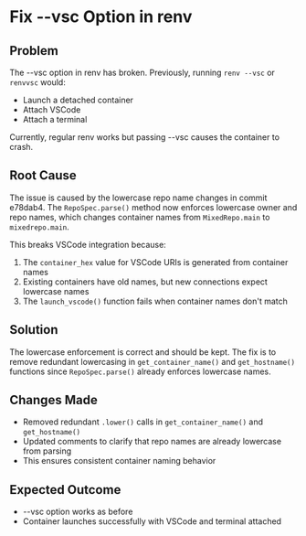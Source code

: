 # Fix --vsc Option in renv

## Problem
The --vsc option in renv has broken. Previously, running `renv --vsc` or `renvvsc` would:
- Launch a detached container
- Attach VSCode
- Attach a terminal

Currently, regular renv works but passing --vsc causes the container to crash.

## Root Cause
The issue is caused by the lowercase repo name changes in commit e78dab4. The `RepoSpec.parse()` method now enforces lowercase owner and repo names, which changes container names from `MixedRepo.main` to `mixedrepo.main`.

This breaks VSCode integration because:
1. The `container_hex` value for VSCode URIs is generated from container names
2. Existing containers have old names, but new connections expect lowercase names
3. The `launch_vscode()` function fails when container names don't match

## Solution
The lowercase enforcement is correct and should be kept. The fix is to remove redundant lowercasing in `get_container_name()` and `get_hostname()` functions since `RepoSpec.parse()` already enforces lowercase names.

## Changes Made
- Removed redundant `.lower()` calls in `get_container_name()` and `get_hostname()`
- Updated comments to clarify that repo names are already lowercase from parsing
- This ensures consistent container naming behavior

## Expected Outcome
- --vsc option works as before
- Container launches successfully with VSCode and terminal attached